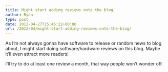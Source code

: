 ```yaml
---
title: Might start adding reviews onto the blog.
author: Ryan
type: post
date: 2012-04-27T15:46:22+00:00
url: /2012/04/might-start-adding-reviews-onto-the-blog/
---
```


As I&#8217;m not always gonna have software to release or random news to blog about, I might start doing software/hardware reviews on this blog. Maybe it&#8217;ll even attract more readers!

I&#8217;ll try to do at least one review a month, that way people won&#8217;t wonder off.
